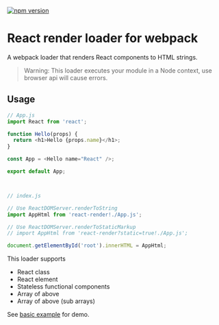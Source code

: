 [![npm version](https://img.shields.io/npm/v/react-render-loader.svg?style=flat-square)](https://www.npmjs.com/package/react-render-loader)

# React render loader for webpack

A webpack loader that renders React components to HTML strings.

> Warning: This loader executes your module in a Node context, use browser api will cause errors.

## Usage
```javascript
// App.js
import React from 'react';

function Hello(props) {
  return <h1>Hello {props.name}</h1>;
}

const App = <Hello name="React" />;

export default App;



// index.js

// Use ReactDOMServer.renderToString
import AppHtml from 'react-render!./App.js';

// Use ReactDOMServer.renderToStaticMarkup
// import AppHtml from 'react-render?static=true!./App.js';

document.getElementById('root').innerHTML = AppHtml;

```

This loader supports
- React class
- React element
- Stateless functional components
- Array of above
- Array of above (sub arrays)

See [basic example](https://github.com/jas-chen/react-render-loader/tree/master/examples/basic) for demo.
